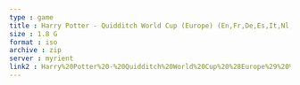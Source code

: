```yaml
---
type : game
title : Harry Potter - Quidditch World Cup (Europe) (En,Fr,De,Es,It,Nl,Pt,Sv,No,Da)
size : 1.8 G
format : iso
archive : zip
server : myrient
link2 : Harry%20Potter%20-%20Quidditch%20World%20Cup%20%28Europe%29%20%28En%2CFr%2CDe%2CEs%2CIt%2CNl%2CPt%2CSv%2CNo%2CDa%29
---
```


